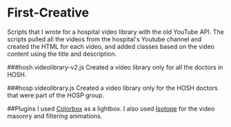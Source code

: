 # First-Creative
Scripts that I wrote for a hospital video library with the old YouTube API. The scripts pulled all the videos from the hospital's
Youtube channel and created the HTML for each video, and added classes based on the video content using the title and description.

###hosh.videolibrary-v2.js
Created a video library only for all the doctors in HOSH. 


###hosp.videolibrary.js
Created a video library only for the HOSH doctors that were part of the HOSP group. 

##Plugins
I used [Colorbox](http://www.jacklmoore.com/colorbox/) as a lightbox. I also used [Isotope](http://isotope.metafizzy.co/) for the 
video masonry and filtering animations.

